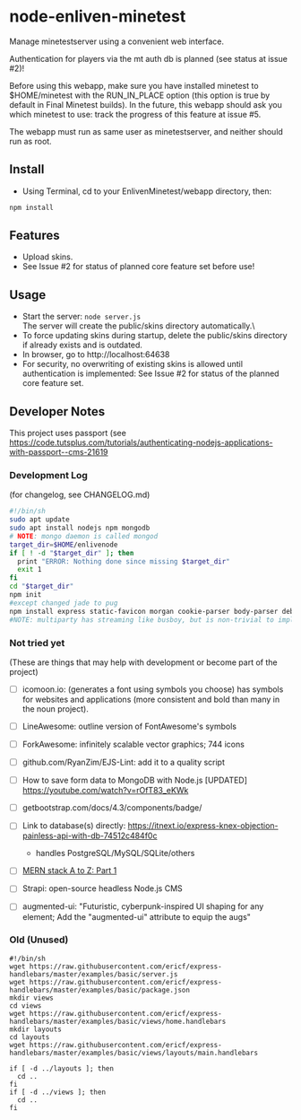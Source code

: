 # node-enliven-minetest

Manage minetestserver using a convenient web interface.

Authentication for players via the mt auth db is planned
(see status at issue #2)!

Before using this webapp, make sure you have installed minetest to
$HOME/minetest with the RUN_IN_PLACE option (this option is true by
default in Final Minetest builds). In the future, this webapp should
ask you which minetest to use: track the progress of this feature at
issue #5.

The webapp must run as same user as minetestserver, and neither should
run as root.


## Install
* Using Terminal, cd to your EnlivenMinetest/webapp directory, then:
```bash
npm install
```


## Features
- Upload skins.
- See Issue #2 for status of planned core feature set before use!


## Usage
* Start the server:
  `node server.js`\
  The server will create the public/skins directory automatically.\
* To force updating skins during startup, delete the public/skins
  directory if already exists and is outdated.
* In browser, go to http://localhost:64638
* For security, no overwriting of existing skins is allowed until
  authentication is implemented: See Issue #2 for status of the planned
  core feature set.


## Developer Notes

This project uses passport
(see <https://code.tutsplus.com/tutorials/authenticating-nodejs-applications-with-passport--cms-21619>

### Development Log
(for changelog, see CHANGELOG.md)
```bash
#!/bin/sh
sudo apt update
sudo apt install nodejs npm mongodb
# NOTE: mongo daemon is called mongod
target_dir=$HOME/enlivenode
if [ ! -d "$target_dir" ]; then
  print "ERROR: Nothing done since missing $target_dir"
  exit 1
fi
cd "$target_dir"
npm init
#except changed jade to pug
npm install express static-favicon morgan cookie-parser body-parser debug pug passport passport-local mongoose multer mv
#NOTE: multiparty has streaming like busboy, but is non-trivial to implement
```

### Not tried yet
(These are things that may help with development or become part of the project)
- [ ] icomoon.io: (generates a font using symbols you choose) has
  symbols for websites and applications (more consistent and bold than
  many in the noun project).
- [ ] LineAwesome: outline version of FontAwesome's symbols
- [ ] ForkAwesome: infinitely scalable vector graphics; 744 icons
- [ ] github.com/RyanZim/EJS-Lint: add it to a quality script
- [ ] How to save form data to MongoDB with Node.js [UPDATED]
  <https://youtube.com/watch?v=rOfT83_eKWk>
- [ ] getbootstrap.com/docs/4.3/components/badge/
- [ ] Link to database(s) directly:
  <https://itnext.io/express-knex-objection-painless-api-with-db-74512c484f0c>
  - handles PostgreSQL/MySQL/SQLite/others
- [ ] [MERN stack A to Z: Part 1](https://blog.logrocket.com/mern-stack-a-to-z-part-1/)
- [ ] Strapi: open-source headless Node.js CMS
- [ ] augmented-ui: "Futuristic, cyberpunk-inspired UI shaping for any
  element; Add the "augmented-ui" attribute to equip the augs"


### Old (Unused)

```
#!/bin/sh
wget https://raw.githubusercontent.com/ericf/express-handlebars/master/examples/basic/server.js
wget https://raw.githubusercontent.com/ericf/express-handlebars/master/examples/basic/package.json
mkdir views
cd views
wget https://raw.githubusercontent.com/ericf/express-handlebars/master/examples/basic/views/home.handlebars
mkdir layouts
cd layouts
wget https://raw.githubusercontent.com/ericf/express-handlebars/master/examples/basic/views/layouts/main.handlebars

if [ -d ../layouts ]; then
  cd ..
fi
if [ -d ../views ]; then
  cd ..
fi
```
